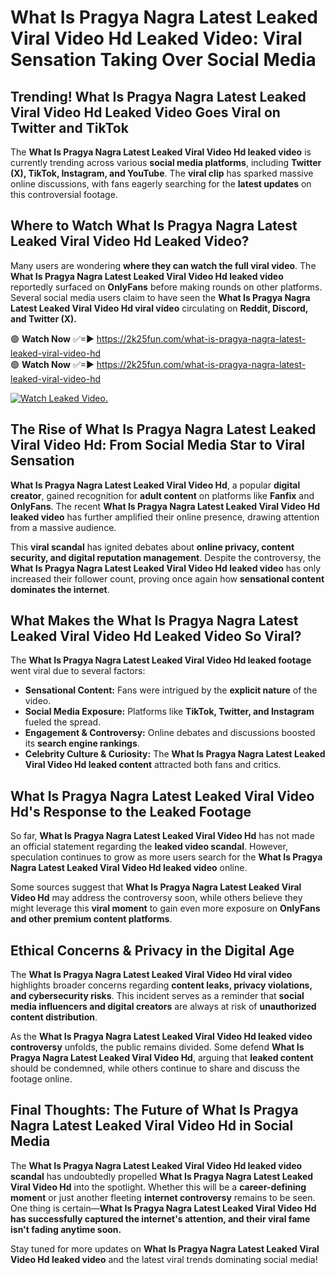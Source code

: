 # What Is Pragya Nagra Latest Leaked Viral Video Hd Leaked Video: Viral Sensation Taking Over Social Media

## **Trending! What Is Pragya Nagra Latest Leaked Viral Video Hd Leaked Video Goes Viral on Twitter and TikTok**
The **What Is Pragya Nagra Latest Leaked Viral Video Hd leaked video** is currently trending across various **social media platforms**, including **Twitter (X), TikTok, Instagram, and YouTube**. The **viral clip** has sparked massive online discussions, with fans eagerly searching for the **latest updates** on this controversial footage.

## **Where to Watch What Is Pragya Nagra Latest Leaked Viral Video Hd Leaked Video?**
Many users are wondering **where they can watch the full viral video**. The **What Is Pragya Nagra Latest Leaked Viral Video Hd leaked video** reportedly surfaced on **OnlyFans** before making rounds on other platforms. Several social media users claim to have seen the **What Is Pragya Nagra Latest Leaked Viral Video Hd viral video** circulating on **Reddit, Discord, and Twitter (X).**

🟢 **Watch Now** ✅=► https://2k25fun.com/what-is-pragya-nagra-latest-leaked-viral-video-hd  
🟢 **Watch Now** ✅=► https://2k25fun.com/what-is-pragya-nagra-latest-leaked-viral-video-hd  

[![Watch Leaked Video.](https://miro.medium.com/v2/resize:fit:828/format:webp/1*cilzJN44JGOrTw9NJCrNHA.gif "Watch Leaked Video")](https://2k25fun.com/what-is-pragya-nagra-latest-leaked-viral-video-hd)

## **The Rise of What Is Pragya Nagra Latest Leaked Viral Video Hd: From Social Media Star to Viral Sensation**
**What Is Pragya Nagra Latest Leaked Viral Video Hd**, a popular **digital creator**, gained recognition for **adult content** on platforms like **Fanfix** and **OnlyFans**. The recent **What Is Pragya Nagra Latest Leaked Viral Video Hd leaked video** has further amplified their online presence, drawing attention from a massive audience.

This **viral scandal** has ignited debates about **online privacy, content security, and digital reputation management**. Despite the controversy, the **What Is Pragya Nagra Latest Leaked Viral Video Hd leaked video** has only increased their follower count, proving once again how **sensational content dominates the internet**.

## **What Makes the What Is Pragya Nagra Latest Leaked Viral Video Hd Leaked Video So Viral?**
The **What Is Pragya Nagra Latest Leaked Viral Video Hd leaked footage** went viral due to several factors:
- **Sensational Content:** Fans were intrigued by the **explicit nature** of the video.
- **Social Media Exposure:** Platforms like **TikTok, Twitter, and Instagram** fueled the spread.
- **Engagement & Controversy:** Online debates and discussions boosted its **search engine rankings**.
- **Celebrity Culture & Curiosity:** The **What Is Pragya Nagra Latest Leaked Viral Video Hd leaked content** attracted both fans and critics.

## **What Is Pragya Nagra Latest Leaked Viral Video Hd's Response to the Leaked Footage**
So far, **What Is Pragya Nagra Latest Leaked Viral Video Hd** has not made an official statement regarding the **leaked video scandal**. However, speculation continues to grow as more users search for the **What Is Pragya Nagra Latest Leaked Viral Video Hd leaked video** online.

Some sources suggest that **What Is Pragya Nagra Latest Leaked Viral Video Hd** may address the controversy soon, while others believe they might leverage this **viral moment** to gain even more exposure on **OnlyFans and other premium content platforms**.

## **Ethical Concerns & Privacy in the Digital Age**
The **What Is Pragya Nagra Latest Leaked Viral Video Hd viral video** highlights broader concerns regarding **content leaks, privacy violations, and cybersecurity risks**. This incident serves as a reminder that **social media influencers and digital creators** are always at risk of **unauthorized content distribution**.

As the **What Is Pragya Nagra Latest Leaked Viral Video Hd leaked video controversy** unfolds, the public remains divided. Some defend **What Is Pragya Nagra Latest Leaked Viral Video Hd**, arguing that **leaked content** should be condemned, while others continue to share and discuss the footage online.

## **Final Thoughts: The Future of What Is Pragya Nagra Latest Leaked Viral Video Hd in Social Media**
The **What Is Pragya Nagra Latest Leaked Viral Video Hd leaked video scandal** has undoubtedly propelled **What Is Pragya Nagra Latest Leaked Viral Video Hd** into the spotlight. Whether this will be a **career-defining moment** or just another fleeting **internet controversy** remains to be seen. One thing is certain—**What Is Pragya Nagra Latest Leaked Viral Video Hd has successfully captured the internet's attention, and their viral fame isn't fading anytime soon.**

Stay tuned for more updates on **What Is Pragya Nagra Latest Leaked Viral Video Hd leaked video** and the latest viral trends dominating social media!